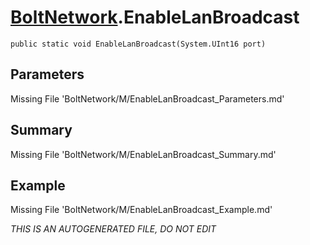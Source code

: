 # [BoltNetwork](Types/BoltNetwork.md).EnableLanBroadcast
`public static void EnableLanBroadcast(System.UInt16 port)`
## Parameters
Missing File 'BoltNetwork/M/EnableLanBroadcast_Parameters.md'
## Summary
Missing File 'BoltNetwork/M/EnableLanBroadcast_Summary.md'
## Example
Missing File 'BoltNetwork/M/EnableLanBroadcast_Example.md'

*THIS IS AN AUTOGENERATED FILE, DO NOT EDIT*

